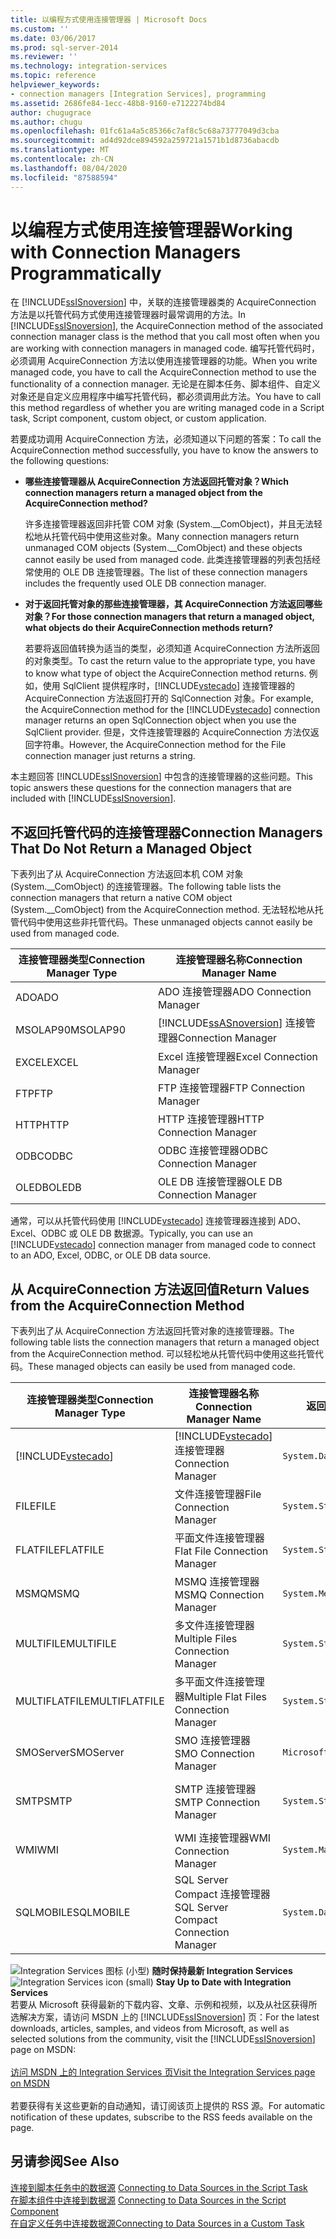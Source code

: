 ```yaml
---
title: 以编程方式使用连接管理器 | Microsoft Docs
ms.custom: ''
ms.date: 03/06/2017
ms.prod: sql-server-2014
ms.reviewer: ''
ms.technology: integration-services
ms.topic: reference
helpviewer_keywords:
- connection managers [Integration Services], programming
ms.assetid: 2686fe84-1ecc-48b8-9160-e7122274bd84
author: chugugrace
ms.author: chugu
ms.openlocfilehash: 01fc61a4a5c85366c7af8c5c68a73777049d3cba
ms.sourcegitcommit: ad4d92dce894592a259721a1571b1d8736abacdb
ms.translationtype: MT
ms.contentlocale: zh-CN
ms.lasthandoff: 08/04/2020
ms.locfileid: "87588594"
---
```

# <a name="working-with-connection-managers-programmatically"></a><span data-ttu-id="ea41b-102">以编程方式使用连接管理器</span><span class="sxs-lookup"><span data-stu-id="ea41b-102">Working with Connection Managers Programmatically</span></span>
  <span data-ttu-id="ea41b-103">在 [!INCLUDE[ssISnoversion](../includes/ssisnoversion-md.md)] 中，关联的连接管理器类的 AcquireConnection 方法是以托管代码方式使用连接管理器时最常调用的方法。</span><span class="sxs-lookup"><span data-stu-id="ea41b-103">In [!INCLUDE[ssISnoversion](../includes/ssisnoversion-md.md)], the AcquireConnection method of the associated connection manager class is the method that you call most often when you are working with connection managers in managed code.</span></span> <span data-ttu-id="ea41b-104">编写托管代码时，必须调用 AcquireConnection 方法以使用连接管理器的功能。</span><span class="sxs-lookup"><span data-stu-id="ea41b-104">When you write managed code, you have to call the AcquireConnection method to use the functionality of a connection manager.</span></span> <span data-ttu-id="ea41b-105">无论是在脚本任务、脚本组件、自定义对象还是自定义应用程序中编写托管代码，都必须调用此方法。</span><span class="sxs-lookup"><span data-stu-id="ea41b-105">You have to call this method regardless of whether you are writing managed code in a Script task, Script component, custom object, or custom application.</span></span>  
  
 <span data-ttu-id="ea41b-106">若要成功调用 AcquireConnection 方法，必须知道以下问题的答案：</span><span class="sxs-lookup"><span data-stu-id="ea41b-106">To call the AcquireConnection method successfully, you have to know the answers to the following questions:</span></span>  
  
-   <span data-ttu-id="ea41b-107">**哪些连接管理器从 AcquireConnection 方法返回托管对象？**</span><span class="sxs-lookup"><span data-stu-id="ea41b-107">**Which connection managers return a managed object from the AcquireConnection method?**</span></span>  
  
     <span data-ttu-id="ea41b-108">许多连接管理器返回非托管 COM 对象 (System.__ComObject)，并且无法轻松地从托管代码中使用这些对象。</span><span class="sxs-lookup"><span data-stu-id="ea41b-108">Many connection managers return unmanaged COM objects (System.__ComObject) and these objects cannot easily be used from managed code.</span></span> <span data-ttu-id="ea41b-109">此类连接管理器的列表包括经常使用的 OLE DB 连接管理器。</span><span class="sxs-lookup"><span data-stu-id="ea41b-109">The list of these connection managers includes the frequently used OLE DB connection manager.</span></span>  
  
-   <span data-ttu-id="ea41b-110">**对于返回托管对象的那些连接管理器，其 AcquireConnection 方法返回哪些对象？**</span><span class="sxs-lookup"><span data-stu-id="ea41b-110">**For those connection managers that return a managed object, what objects do their AcquireConnection methods return?**</span></span>  
  
     <span data-ttu-id="ea41b-111">若要将返回值转换为适当的类型，必须知道 AcquireConnection 方法所返回的对象类型。</span><span class="sxs-lookup"><span data-stu-id="ea41b-111">To cast the return value to the appropriate type, you have to know what type of object the AcquireConnection method returns.</span></span> <span data-ttu-id="ea41b-112">例如，使用 SqlClient 提供程序时，[!INCLUDE[vstecado](../includes/vstecado-md.md)] 连接管理器的 AcquireConnection 方法返回打开的 SqlConnection 对象。</span><span class="sxs-lookup"><span data-stu-id="ea41b-112">For example, the AcquireConnection method for the [!INCLUDE[vstecado](../includes/vstecado-md.md)] connection manager returns an open SqlConnection object when you use the SqlClient provider.</span></span> <span data-ttu-id="ea41b-113">但是，文件连接管理器的 AcquireConnection 方法仅返回字符串。</span><span class="sxs-lookup"><span data-stu-id="ea41b-113">However, the AcquireConnection method for the File connection manager just returns a string.</span></span>  
  
 <span data-ttu-id="ea41b-114">本主题回答 [!INCLUDE[ssISnoversion](../includes/ssisnoversion-md.md)] 中包含的连接管理器的这些问题。</span><span class="sxs-lookup"><span data-stu-id="ea41b-114">This topic answers these questions for the connection managers that are included with [!INCLUDE[ssISnoversion](../includes/ssisnoversion-md.md)].</span></span>  
  
## <a name="connection-managers-that-do-not-return-a-managed-object"></a><span data-ttu-id="ea41b-115">不返回托管代码的连接管理器</span><span class="sxs-lookup"><span data-stu-id="ea41b-115">Connection Managers That Do Not Return a Managed Object</span></span>  
 <span data-ttu-id="ea41b-116">下表列出了从 AcquireConnection 方法返回本机 COM 对象 (System.__ComObject) 的连接管理器。</span><span class="sxs-lookup"><span data-stu-id="ea41b-116">The following table lists the connection managers that return a native COM object (System.__ComObject) from the AcquireConnection method.</span></span> <span data-ttu-id="ea41b-117">无法轻松地从托管代码中使用这些非托管代码。</span><span class="sxs-lookup"><span data-stu-id="ea41b-117">These unmanaged objects cannot easily be used from managed code.</span></span>  
  
|<span data-ttu-id="ea41b-118">连接管理器类型</span><span class="sxs-lookup"><span data-stu-id="ea41b-118">Connection Manager Type</span></span>|<span data-ttu-id="ea41b-119">连接管理器名称</span><span class="sxs-lookup"><span data-stu-id="ea41b-119">Connection Manager Name</span></span>|  
|-----------------------------|-----------------------------|  
|<span data-ttu-id="ea41b-120">ADO</span><span class="sxs-lookup"><span data-stu-id="ea41b-120">ADO</span></span>|<span data-ttu-id="ea41b-121">ADO 连接管理器</span><span class="sxs-lookup"><span data-stu-id="ea41b-121">ADO Connection Manager</span></span>|  
|<span data-ttu-id="ea41b-122">MSOLAP90</span><span class="sxs-lookup"><span data-stu-id="ea41b-122">MSOLAP90</span></span>|[!INCLUDE[ssASnoversion](../includes/ssasnoversion-md.md)] <span data-ttu-id="ea41b-123">连接管理器</span><span class="sxs-lookup"><span data-stu-id="ea41b-123">Connection Manager</span></span>|  
|<span data-ttu-id="ea41b-124">EXCEL</span><span class="sxs-lookup"><span data-stu-id="ea41b-124">EXCEL</span></span>|<span data-ttu-id="ea41b-125">Excel 连接管理器</span><span class="sxs-lookup"><span data-stu-id="ea41b-125">Excel Connection Manager</span></span>|  
|<span data-ttu-id="ea41b-126">FTP</span><span class="sxs-lookup"><span data-stu-id="ea41b-126">FTP</span></span>|<span data-ttu-id="ea41b-127">FTP 连接管理器</span><span class="sxs-lookup"><span data-stu-id="ea41b-127">FTP Connection Manager</span></span>|  
|<span data-ttu-id="ea41b-128">HTTP</span><span class="sxs-lookup"><span data-stu-id="ea41b-128">HTTP</span></span>|<span data-ttu-id="ea41b-129">HTTP 连接管理器</span><span class="sxs-lookup"><span data-stu-id="ea41b-129">HTTP Connection Manager</span></span>|  
|<span data-ttu-id="ea41b-130">ODBC</span><span class="sxs-lookup"><span data-stu-id="ea41b-130">ODBC</span></span>|<span data-ttu-id="ea41b-131">ODBC 连接管理器</span><span class="sxs-lookup"><span data-stu-id="ea41b-131">ODBC Connection Manager</span></span>|  
|<span data-ttu-id="ea41b-132">OLEDB</span><span class="sxs-lookup"><span data-stu-id="ea41b-132">OLEDB</span></span>|<span data-ttu-id="ea41b-133">OLE DB 连接管理器</span><span class="sxs-lookup"><span data-stu-id="ea41b-133">OLE DB Connection Manager</span></span>|  
  
 <span data-ttu-id="ea41b-134">通常，可以从托管代码使用 [!INCLUDE[vstecado](../includes/vstecado-md.md)] 连接管理器连接到 ADO、Excel、ODBC 或 OLE DB 数据源。</span><span class="sxs-lookup"><span data-stu-id="ea41b-134">Typically, you can use an [!INCLUDE[vstecado](../includes/vstecado-md.md)] connection manager from managed code to connect to an ADO, Excel, ODBC, or OLE DB data source.</span></span>  
  
## <a name="return-values-from-the-acquireconnection-method"></a><span data-ttu-id="ea41b-135">从 AcquireConnection 方法返回值</span><span class="sxs-lookup"><span data-stu-id="ea41b-135">Return Values from the AcquireConnection Method</span></span>  
 <span data-ttu-id="ea41b-136">下表列出了从 AcquireConnection 方法返回托管对象的连接管理器。</span><span class="sxs-lookup"><span data-stu-id="ea41b-136">The following table lists the connection managers that return a managed object from the AcquireConnection method.</span></span> <span data-ttu-id="ea41b-137">可以轻松地从托管代码中使用这些托管代码。</span><span class="sxs-lookup"><span data-stu-id="ea41b-137">These managed objects can easily be used from managed code.</span></span>  
  
|<span data-ttu-id="ea41b-138">连接管理器类型</span><span class="sxs-lookup"><span data-stu-id="ea41b-138">Connection Manager Type</span></span>|<span data-ttu-id="ea41b-139">连接管理器名称</span><span class="sxs-lookup"><span data-stu-id="ea41b-139">Connection Manager Name</span></span>|<span data-ttu-id="ea41b-140">返回值的类型</span><span class="sxs-lookup"><span data-stu-id="ea41b-140">Type of Return Value</span></span>|<span data-ttu-id="ea41b-141">其他信息</span><span class="sxs-lookup"><span data-stu-id="ea41b-141">Additional Information</span></span>|  
|-----------------------------|-----------------------------|--------------------------|----------------------------|  
|[!INCLUDE[vstecado](../includes/vstecado-md.md)]|[!INCLUDE[vstecado](../includes/vstecado-md.md)] <span data-ttu-id="ea41b-142">连接管理器</span><span class="sxs-lookup"><span data-stu-id="ea41b-142">Connection Manager</span></span>|`System.Data.SqlClient.SqlConnection`||  
|<span data-ttu-id="ea41b-143">FILE</span><span class="sxs-lookup"><span data-stu-id="ea41b-143">FILE</span></span>|<span data-ttu-id="ea41b-144">文件连接管理器</span><span class="sxs-lookup"><span data-stu-id="ea41b-144">File Connection Manager</span></span>|`System.String`|<span data-ttu-id="ea41b-145">文件的路径。</span><span class="sxs-lookup"><span data-stu-id="ea41b-145">Path to the file.</span></span>|  
|<span data-ttu-id="ea41b-146">FLATFILE</span><span class="sxs-lookup"><span data-stu-id="ea41b-146">FLATFILE</span></span>|<span data-ttu-id="ea41b-147">平面文件连接管理器</span><span class="sxs-lookup"><span data-stu-id="ea41b-147">Flat File Connection Manager</span></span>|`System.String`|<span data-ttu-id="ea41b-148">文件的路径。</span><span class="sxs-lookup"><span data-stu-id="ea41b-148">Path to the file.</span></span>|  
|<span data-ttu-id="ea41b-149">MSMQ</span><span class="sxs-lookup"><span data-stu-id="ea41b-149">MSMQ</span></span>|<span data-ttu-id="ea41b-150">MSMQ 连接管理器</span><span class="sxs-lookup"><span data-stu-id="ea41b-150">MSMQ Connection Manager</span></span>|`System.Messaging.MessageQueue`||  
|<span data-ttu-id="ea41b-151">MULTIFILE</span><span class="sxs-lookup"><span data-stu-id="ea41b-151">MULTIFILE</span></span>|<span data-ttu-id="ea41b-152">多文件连接管理器</span><span class="sxs-lookup"><span data-stu-id="ea41b-152">Multiple Files Connection Manager</span></span>|`System.String`|<span data-ttu-id="ea41b-153">其中一个文件的路径。</span><span class="sxs-lookup"><span data-stu-id="ea41b-153">Path to one of the files.</span></span>|  
|<span data-ttu-id="ea41b-154">MULTIFLATFILE</span><span class="sxs-lookup"><span data-stu-id="ea41b-154">MULTIFLATFILE</span></span>|<span data-ttu-id="ea41b-155">多平面文件连接管理器</span><span class="sxs-lookup"><span data-stu-id="ea41b-155">Multiple Flat Files Connection Manager</span></span>|`System.String`|<span data-ttu-id="ea41b-156">其中一个文件的路径。</span><span class="sxs-lookup"><span data-stu-id="ea41b-156">Path to one of the files.</span></span>|  
|<span data-ttu-id="ea41b-157">SMOServer</span><span class="sxs-lookup"><span data-stu-id="ea41b-157">SMOServer</span></span>|<span data-ttu-id="ea41b-158">SMO 连接管理器</span><span class="sxs-lookup"><span data-stu-id="ea41b-158">SMO Connection Manager</span></span>|`Microsoft.SqlServer.Management.Smo.Server`||  
|<span data-ttu-id="ea41b-159">SMTP</span><span class="sxs-lookup"><span data-stu-id="ea41b-159">SMTP</span></span>|<span data-ttu-id="ea41b-160">SMTP 连接管理器</span><span class="sxs-lookup"><span data-stu-id="ea41b-160">SMTP Connection Manager</span></span>|`System.String`|<span data-ttu-id="ea41b-161">例如： `SmtpServer=<server name>;UseWindowsAuthentication=True;EnableSsl=False;`</span><span class="sxs-lookup"><span data-stu-id="ea41b-161">For example: `SmtpServer=<server name>;UseWindowsAuthentication=True;EnableSsl=False;`</span></span>|  
|<span data-ttu-id="ea41b-162">WMI</span><span class="sxs-lookup"><span data-stu-id="ea41b-162">WMI</span></span>|<span data-ttu-id="ea41b-163">WMI 连接管理器</span><span class="sxs-lookup"><span data-stu-id="ea41b-163">WMI Connection Manager</span></span>|`System.Management.ManagementScope`||  
|<span data-ttu-id="ea41b-164">SQLMOBILE</span><span class="sxs-lookup"><span data-stu-id="ea41b-164">SQLMOBILE</span></span>|<span data-ttu-id="ea41b-165">SQL Server Compact 连接管理器</span><span class="sxs-lookup"><span data-stu-id="ea41b-165">SQL Server Compact Connection Manager</span></span>|`System.Data.SqlServerCe.SqlCeConnection`||  
  
<span data-ttu-id="ea41b-166">![Integration Services 图标 (小型) ](media/dts-16.gif "集成服务图标（小）")  **随时保持最新 Integration Services**</span><span class="sxs-lookup"><span data-stu-id="ea41b-166">![Integration Services icon (small)](media/dts-16.gif "Integration Services icon (small)")  **Stay Up to Date with Integration Services**</span></span><br /> <span data-ttu-id="ea41b-167">若要从 Microsoft 获得最新的下载内容、文章、示例和视频，以及从社区获得所选解决方案，请访问 MSDN 上的 [!INCLUDE[ssISnoversion](../includes/ssisnoversion-md.md)] 页：</span><span class="sxs-lookup"><span data-stu-id="ea41b-167">For the latest downloads, articles, samples, and videos from Microsoft, as well as selected solutions from the community, visit the [!INCLUDE[ssISnoversion](../includes/ssisnoversion-md.md)] page on MSDN:</span></span><br /><br /> [<span data-ttu-id="ea41b-168">访问 MSDN 上的 Integration Services 页</span><span class="sxs-lookup"><span data-stu-id="ea41b-168">Visit the Integration Services page on MSDN</span></span>](https://go.microsoft.com/fwlink/?LinkId=136655)<br /><br /> <span data-ttu-id="ea41b-169">若要获得有关这些更新的自动通知，请订阅该页上提供的 RSS 源。</span><span class="sxs-lookup"><span data-stu-id="ea41b-169">For automatic notification of these updates, subscribe to the RSS feeds available on the page.</span></span>  
  
## <a name="see-also"></a><span data-ttu-id="ea41b-170">另请参阅</span><span class="sxs-lookup"><span data-stu-id="ea41b-170">See Also</span></span>  
 <span data-ttu-id="ea41b-171">[连接到脚本任务中的数据源](extending-packages-scripting/task/connecting-to-data-sources-in-the-script-task.md) </span><span class="sxs-lookup"><span data-stu-id="ea41b-171">[Connecting to Data Sources in the Script Task](extending-packages-scripting/task/connecting-to-data-sources-in-the-script-task.md) </span></span>  
 <span data-ttu-id="ea41b-172">[在脚本组件中连接到数据源](extending-packages-scripting/data-flow-script-component/connecting-to-data-sources-in-the-script-component.md) </span><span class="sxs-lookup"><span data-stu-id="ea41b-172">[Connecting to Data Sources in the Script Component](extending-packages-scripting/data-flow-script-component/connecting-to-data-sources-in-the-script-component.md) </span></span>  
 [<span data-ttu-id="ea41b-173">在自定义任务中连接数据源</span><span class="sxs-lookup"><span data-stu-id="ea41b-173">Connecting to Data Sources in a Custom Task</span></span>](extending-packages-custom-objects/task/connecting-to-data-sources-in-a-custom-task.md)  
  
  
